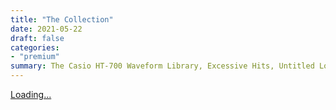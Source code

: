 ```yaml
---
title: "The Collection"
date: 2021-05-22
draft: false
categories: 
- "premium"
summary: The Casio HT-700 Waveform Library, Excessive Hits, Untitled Loop Project Yamaha PS-2 Library and more
---
```

<script src="https://gumroad.com/js/gumroad-embed.js"></script>
<div class="gumroad-product-embed"><a href="https://gumroad.com/l/dSePt">Loading...</a></div>